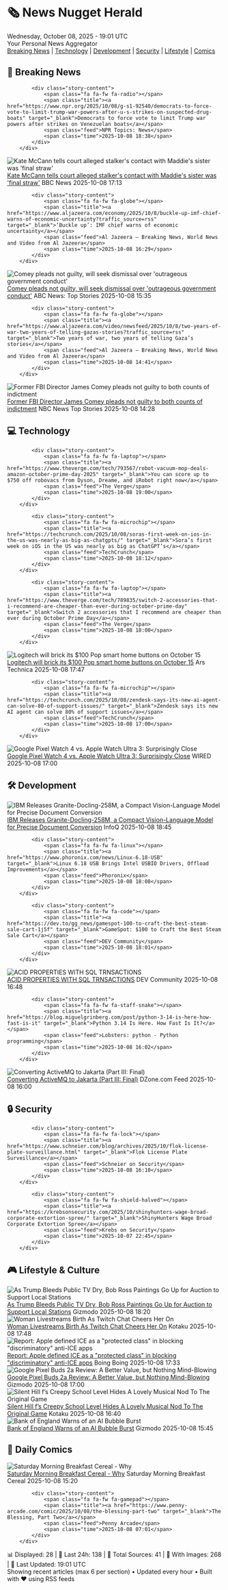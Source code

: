 <!-- Processing 54 RSS feeds at 2025-10-08 19:01:24 UTC -->
<!-- Processing: XKCD -->
<!-- Processing: Saturday Morning Breakfast Cereal -->
<!-- Processing: Garfield -->
<!-- Processing: Girl Genius -->
<!-- Processing: NPR News -->
<!-- Processing: CBC News -->
<!-- Error processing https://rss.cbc.ca/lineup/topstories.xml: The read operation timed out -->
<!-- Processing: Reuters Top News -->
<!-- Processing: Associated Press Breaking -->
<!-- Processing: ABC News Breaking -->
<!-- Processing: NBC News Breaking -->
<!-- Processing: Sky News World -->
<!-- Processing: TechCrunch -->
<!-- Processing: The Verge -->
<!-- Processing: O'Reilly Radar -->
<!-- Processing: Lobsters Python -->
<!-- Processing: Hacker News -->
<!-- Processing: Phoronix Linux News -->
<!-- Processing: It's FOSS -->
<!-- Processing: OMG! Ubuntu -->
<!-- Processing: DistroWatch -->
<!-- Processing: Linux.com -->
<!-- Processing: Red Hat Blog -->
<!-- Processing: GitLab Blog -->
<!-- Processing: InfoQ -->
<!-- Processing: Martin Fowler -->
<!-- Processing: Coding Horror -->
<!-- Processing: The Pragmatic Engineer -->
<!-- Processing: Gizmodo -->
<!-- Processing: Kotaku -->
<!-- Processing: Boing Boing -->
<!-- Processing: Krebs on Security -->
<!-- Processing: Schneier on Security -->
<!-- Generated 7 new posts out of 32 feeds processed -->
<div class="newspaper-header">
    <h1 class="newspaper-title">🗞️ News Nugget Herald</h1>
    <div class="newspaper-date">Wednesday, October 08, 2025 - 19:01 UTC</div>
    <div class="newspaper-subtitle">Your Personal News Aggregator</div>
</div>

<div class="newspaper-nav">
    <a href="#breaking">Breaking News</a> |
    <a href="#tech">Technology</a> |
    <a href="#dev">Development</a> |
    <a href="#security">Security</a> |
    <a href="#lifestyle">Lifestyle</a> |
    <a href="#webcomics">Comics</a>
</div>

<div class="news-section breaking-news" id="breaking">
<h2 class="section-header">🚨 Breaking News</h2>
<div class="stories-container">
<div class="story">
            
            <div class="story-content">
                <span class="fa fa-fw fa-radio"></span>
                <span class="title"><a href="https://www.npr.org/2025/10/08/g-s1-92540/democrats-to-force-vote-to-limit-trump-war-powers-after-u-s-strikes-on-suspected-drug-boats" target="_blank">Democrats to force vote to limit Trump war powers after strikes on Venezuelan boats</a></span>
                <span class="feed">NPR Topics: News</span>
                <span class="time">2025-10-08 18:38</span>
            </div>
        </div>
<div class="story">
            <img src="https://ichef.bbci.co.uk/ace/standard/240/cpsprodpb/65f8/live/be1661d0-a467-11f0-928c-71dbb8619e94.jpg" alt="Kate McCann tells court alleged stalker&#x27;s contact with Maddie&#x27;s sister was &#x27;final straw&#x27;" class="story-image" loading="lazy" onerror="this.style.display='none'">
            <div class="story-content">
                <span class="fa fa-fw fa-flag"></span>
                <span class="title"><a href="https://www.bbc.com/news/articles/cnvr0723np8o?at_medium=RSS&at_campaign=rss" target="_blank">Kate McCann tells court alleged stalker&#x27;s contact with Maddie&#x27;s sister was &#x27;final straw&#x27;</a></span>
                <span class="feed">BBC News</span>
                <span class="time">2025-10-08 17:13</span>
            </div>
        </div>
<div class="story">
            
            <div class="story-content">
                <span class="fa fa-fw fa-globe"></span>
                <span class="title"><a href="https://www.aljazeera.com/economy/2025/10/8/buckle-up-imf-chief-warns-of-economic-uncertainty?traffic_source=rss" target="_blank">‘Buckle up’: IMF chief warns of economic uncertainty</a></span>
                <span class="feed">Al Jazeera – Breaking News, World News and Video from Al Jazeera</span>
                <span class="time">2025-10-08 16:29</span>
            </div>
        </div>
<div class="story">
            <img src="https://s.abcnews.com/images/Politics/james-comey-gty-jef-251008_1759926344671_hpMain_4x3t_384.jpg" alt="Comey pleads not guilty, will seek dismissal over &#x27;outrageous government conduct&#x27;" class="story-image" loading="lazy" onerror="this.style.display='none'">
            <div class="story-content">
                <span class="fa fa-fw fa-tv"></span>
                <span class="title"><a href="https://abcnews.go.com/Politics/former-fbi-director-james-comey-make-1st-court/story?id=126322951" target="_blank">Comey pleads not guilty, will seek dismissal over &#x27;outrageous government conduct&#x27;</a></span>
                <span class="feed">ABC News: Top Stories</span>
                <span class="time">2025-10-08 15:35</span>
            </div>
        </div>
<div class="story">
            
            <div class="story-content">
                <span class="fa fa-fw fa-globe"></span>
                <span class="title"><a href="https://www.aljazeera.com/video/newsfeed/2025/10/8/two-years-of-war-two-years-of-telling-gazas-stories?traffic_source=rss" target="_blank">Two years of war, two years of telling Gaza’s stories</a></span>
                <span class="feed">Al Jazeera – Breaking News, World News and Video from Al Jazeera</span>
                <span class="time">2025-10-08 14:41</span>
            </div>
        </div>
<div class="story">
            <img src="https://media-cldnry.s-nbcnews.com/image/upload/t_fit_1500w/mpx/2704722219/2025_10/1759933688804_now_brk_odonnell_comey_notguilty_251008_1920x1080-z6vgsy.jpg" alt="Former FBI Director James Comey pleads not guilty to both counts of indictment" class="story-image" loading="lazy" onerror="this.style.display='none'">
            <div class="story-content">
                <span class="fa fa-fw fa-broadcast-tower"></span>
                <span class="title"><a href="https://www.nbcnews.com/now/video/former-fbi-director-james-comey-pleads-not-guilty-to-both-counts-of-indictment-249355845676" target="_blank">Former FBI Director James Comey pleads not guilty to both counts of indictment</a></span>
                <span class="feed">NBC News Top Stories</span>
                <span class="time">2025-10-08 14:28</span>
            </div>
        </div>
</div>
</div>
<div class="news-section tech-news" id="tech">
<h2 class="section-header">💻 Technology</h2>
<div class="stories-container">
<div class="story">
            
            <div class="story-content">
                <span class="fa fa-fw fa-laptop"></span>
                <span class="title"><a href="https://www.theverge.com/tech/793567/robot-vacuum-mop-deals-amazon-october-prime-day-2025" target="_blank">You can score up to $750 off robovacs from Dyson, Dreame, and iRobot right now</a></span>
                <span class="feed">The Verge</span>
                <span class="time">2025-10-08 19:00</span>
            </div>
        </div>
<div class="story">
            
            <div class="story-content">
                <span class="fa fa-fw fa-microchip"></span>
                <span class="title"><a href="https://techcrunch.com/2025/10/08/soras-first-week-on-ios-in-the-us-was-nearly-as-big-as-chatgpts/" target="_blank">Sora’s first week on iOS in the US was nearly as big as ChatGPT’s</a></span>
                <span class="feed">TechCrunch</span>
                <span class="time">2025-10-08 18:12</span>
            </div>
        </div>
<div class="story">
            
            <div class="story-content">
                <span class="fa fa-fw fa-laptop"></span>
                <span class="title"><a href="https://www.theverge.com/tech/789835/switch-2-accessories-that-i-recommend-are-cheaper-than-ever-during-october-prime-day" target="_blank">Switch 2 accessories that I recommend are cheaper than ever during October Prime Day</a></span>
                <span class="feed">The Verge</span>
                <span class="time">2025-10-08 18:00</span>
            </div>
        </div>
<div class="story">
            <img src="https://cdn.arstechnica.net/wp-content/uploads/2025/10/JPG_300_dpi_RGB-Pop_Family-500x500-1759943721.jpg" alt="Logitech will brick its $100 Pop smart home buttons on October 15" class="story-image" loading="lazy" onerror="this.style.display='none'">
            <div class="story-content">
                <span class="fa fa-fw fa-cog"></span>
                <span class="title"><a href="https://arstechnica.com/gadgets/2025/10/logitech-will-brick-its-100-pop-smart-home-buttons-on-october-15/" target="_blank">Logitech will brick its $100 Pop smart home buttons on October 15</a></span>
                <span class="feed">Ars Technica</span>
                <span class="time">2025-10-08 17:47</span>
            </div>
        </div>
<div class="story">
            
            <div class="story-content">
                <span class="fa fa-fw fa-microchip"></span>
                <span class="title"><a href="https://techcrunch.com/2025/10/08/zendesk-says-its-new-ai-agent-can-solve-80-of-support-issues/" target="_blank">Zendesk says its new AI agent can solve 80% of support issues</a></span>
                <span class="feed">TechCrunch</span>
                <span class="time">2025-10-08 17:00</span>
            </div>
        </div>
<div class="story">
            <img src="https://media.wired.com/photos/68e55b700e6832e717177360/master/pass/Google%20Made%20an%20Everyday%20Adventure%20Watch%20for%20Under%20$500.png" alt="Google Pixel Watch 4 vs. Apple Watch Ultra 3: Surprisingly Close" class="story-image" loading="lazy" onerror="this.style.display='none'">
            <div class="story-content">
                <span class="fa fa-fw fa-bolt"></span>
                <span class="title"><a href="https://www.wired.com/story/google-pixel-watch-4-vs-apple-watch-ultra-3/" target="_blank">Google Pixel Watch 4 vs. Apple Watch Ultra 3: Surprisingly Close</a></span>
                <span class="feed">WIRED</span>
                <span class="time">2025-10-08 17:00</span>
            </div>
        </div>
</div>
</div>
<div class="news-section dev-news" id="dev">
<h2 class="section-header">🛠️ Development</h2>
<div class="stories-container">
<div class="story">
            <img src="https://res.infoq.com/news/2025/10/granite-docling-ibm/en/headerimage/generatedHeaderImage-1759947833577.jpg" alt="IBM Releases Granite-Docling-258M, a Compact Vision-Language Model for Precise Document Conversion" class="story-image" loading="lazy" onerror="this.style.display='none'">
            <div class="story-content">
                <span class="fa fa-fw fa-info-circle"></span>
                <span class="title"><a href="https://www.infoq.com/news/2025/10/granite-docling-ibm/?utm_campaign=infoq_content&utm_source=infoq&utm_medium=feed&utm_term=global" target="_blank">IBM Releases Granite-Docling-258M, a Compact Vision-Language Model for Precise Document Conversion</a></span>
                <span class="feed">InfoQ</span>
                <span class="time">2025-10-08 18:45</span>
            </div>
        </div>
<div class="story">
            
            <div class="story-content">
                <span class="fa fa-fw fa-linux"></span>
                <span class="title"><a href="https://www.phoronix.com/news/Linux-6.18-USB" target="_blank">Linux 6.18 USB Brings Intel USBIO Drivers, Offload Improvements</a></span>
                <span class="feed">Phoronix</span>
                <span class="time">2025-10-08 18:08</span>
            </div>
        </div>
<div class="story">
            
            <div class="story-content">
                <span class="fa fa-fw fa-code"></span>
                <span class="title"><a href="https://dev.to/gg_news/gamespot-100-to-craft-the-best-steam-sale-cart-1j5f" target="_blank">GameSpot: $100 to Craft the Best Steam Sale Cart</a></span>
                <span class="feed">DEV Community</span>
                <span class="time">2025-10-08 18:01</span>
            </div>
        </div>
<div class="story">
            <img src="https://media2.dev.to/dynamic/image/width=800%2Cheight=%2Cfit=scale-down%2Cgravity=auto%2Cformat=auto/https%3A%2F%2Fdev-to-uploads.s3.amazonaws.com%2Fuploads%2Farticles%2Fn3tkw30gq1iekribzsg0.png" alt="ACID PROPERTIES WITH SQL TRNSACTIONS" class="story-image" loading="lazy" onerror="this.style.display='none'">
            <div class="story-content">
                <span class="fa fa-fw fa-code"></span>
                <span class="title"><a href="https://dev.to/lohita_blue_d6409977eec4c/acid-properties-with-sql-trnsactions-4ji8" target="_blank">ACID PROPERTIES WITH SQL TRNSACTIONS</a></span>
                <span class="feed">DEV Community</span>
                <span class="time">2025-10-08 16:48</span>
            </div>
        </div>
<div class="story">
            
            <div class="story-content">
                <span class="fa fa-fw fa-staff-snake"></span>
                <span class="title"><a href="https://blog.miguelgrinberg.com/post/python-3-14-is-here-how-fast-is-it" target="_blank">Python 3.14 Is Here. How Fast Is It?</a></span>
                <span class="feed">Lobsters: python - Python programming</span>
                <span class="time">2025-10-08 16:02</span>
            </div>
        </div>
<div class="story">
            <img src="https://dz2cdn1.dzone.com/thumbnail?fid=18687376&w=600" alt="Converting ActiveMQ to Jakarta (Part III: Final)" class="story-image" loading="lazy" onerror="this.style.display='none'">
            <div class="story-content">
                <span class="fa fa-fw fa-newspaper"></span>
                <span class="title"><a href="https://dzone.com/articles/converting-activemq-to-jakarta-part-iii" target="_blank">Converting ActiveMQ to Jakarta (Part III: Final)</a></span>
                <span class="feed">DZone.com Feed</span>
                <span class="time">2025-10-08 16:00</span>
            </div>
        </div>
</div>
</div>
<div class="news-section security-news" id="security">
<h2 class="section-header">🔒 Security</h2>
<div class="stories-container">
<div class="story">
            
            <div class="story-content">
                <span class="fa fa-fw fa-lock"></span>
                <span class="title"><a href="https://www.schneier.com/blog/archives/2025/10/flok-license-plate-surveillance.html" target="_blank">Flok License Plate Surveillance</a></span>
                <span class="feed">Schneier on Security</span>
                <span class="time">2025-10-08 16:10</span>
            </div>
        </div>
<div class="story">
            
            <div class="story-content">
                <span class="fa fa-fw fa-shield-halved"></span>
                <span class="title"><a href="https://krebsonsecurity.com/2025/10/shinyhunters-wage-broad-corporate-extortion-spree/" target="_blank">ShinyHunters Wage Broad Corporate Extortion Spree</a></span>
                <span class="feed">Krebs on Security</span>
                <span class="time">2025-10-07 22:45</span>
            </div>
        </div>
</div>
</div>
<div class="news-section lifestyle-news" id="lifestyle">
<h2 class="section-header">🎮 Lifestyle & Culture</h2>
<div class="stories-container">
<div class="story">
            <img src="https://gizmodo.com/app/uploads/2025/10/Bob-Ross-1280x860.jpg" alt="As Trump Bleeds Public TV Dry, Bob Ross Paintings Go Up for Auction to Support Local Stations" class="story-image" loading="lazy" onerror="this.style.display='none'">
            <div class="story-content">
                <span class="fa fa-fw fa-computer"></span>
                <span class="title"><a href="https://gizmodo.com/as-trump-bleeds-public-tv-dry-bob-ross-paintings-go-up-for-auction-to-support-local-stations-2000669729" target="_blank">As Trump Bleeds Public TV Dry, Bob Ross Paintings Go Up for Auction to Support Local Stations</a></span>
                <span class="feed">Gizmodo</span>
                <span class="time">2025-10-08 18:20</span>
            </div>
        </div>
<div class="story">
            <img src="https://kotaku.com/app/uploads/2025/10/Birth-3.jpg" alt="Woman Livestreams Birth As Twitch Chat Cheers Her On" class="story-image" loading="lazy" onerror="this.style.display='none'">
            <div class="story-content">
                <span class="fa fa-fw fa-gamepad"></span>
                <span class="title"><a href="https://kotaku.com/fandy-livestream-birth-twitch-ceo-husband-adamax-2000633290" target="_blank">Woman Livestreams Birth As Twitch Chat Cheers Her On</a></span>
                <span class="feed">Kotaku</span>
                <span class="time">2025-10-08 17:48</span>
            </div>
        </div>
<div class="story">
            <img src="https://i0.wp.com/boingboing.net/wp-content/uploads/2025/10/907d83d7-4d46-48b1-8de9-091895da20fe_1266x992.webp?fit=1266%2C992&amp;quality=55&amp;ssl=1" alt="Report: Apple defined ICE as a &quot;protected class&quot; in blocking &quot;discriminatory&quot; anti-ICE apps" class="story-image" loading="lazy" onerror="this.style.display='none'">
            <div class="story-content">
                <span class="fa fa-fw fa-arrow-right"></span>
                <span class="title"><a href="https://boingboing.net/2025/10/08/report-apple-defined-ice-as-a-protected-class-in-blocking-discriminatory-anti-ice-apps.html" target="_blank">Report: Apple defined ICE as a &quot;protected class&quot; in blocking &quot;discriminatory&quot; anti-ICE apps</a></span>
                <span class="feed">Boing Boing</span>
                <span class="time">2025-10-08 17:33</span>
            </div>
        </div>
<div class="story">
            <img src="https://gizmodo.com/app/uploads/2025/10/google-pixel-buds-2a-review-09-1280x853.jpg" alt="Google Pixel Buds 2a Review: A Better Value, but Nothing Mind-Blowing" class="story-image" loading="lazy" onerror="this.style.display='none'">
            <div class="story-content">
                <span class="fa fa-fw fa-computer"></span>
                <span class="title"><a href="https://gizmodo.com/google-pixel-buds-2a-review-a-better-value-but-nothing-mind-blowing-2000668911" target="_blank">Google Pixel Buds 2a Review: A Better Value, but Nothing Mind-Blowing</a></span>
                <span class="feed">Gizmodo</span>
                <span class="time">2025-10-08 17:00</span>
            </div>
        </div>
<div class="story">
            <img src="https://kotaku.com/app/uploads/2025/10/hinako-main-1280x720.jpg" alt="Silent Hill f’s Creepy School Level Hides A Lovely Musical Nod To The Original Game" class="story-image" loading="lazy" onerror="this.style.display='none'">
            <div class="story-content">
                <span class="fa fa-fw fa-gamepad"></span>
                <span class="title"><a href="https://kotaku.com/silent-hill-fs-creepy-school-level-hides-a-lovely-musical-nod-to-the-original-game-2000633282" target="_blank">Silent Hill f’s Creepy School Level Hides A Lovely Musical Nod To The Original Game</a></span>
                <span class="feed">Kotaku</span>
                <span class="time">2025-10-08 16:40</span>
            </div>
        </div>
<div class="story">
            <img src="https://gizmodo.com/app/uploads/2025/10/shutterstock_2556450023-1280x871.jpg" alt="Bank of England Warns of an AI Bubble Burst" class="story-image" loading="lazy" onerror="this.style.display='none'">
            <div class="story-content">
                <span class="fa fa-fw fa-computer"></span>
                <span class="title"><a href="https://gizmodo.com/bank-of-england-warns-of-an-ai-bubble-burst-2000669588" target="_blank">Bank of England Warns of an AI Bubble Burst</a></span>
                <span class="feed">Gizmodo</span>
                <span class="time">2025-10-08 15:45</span>
            </div>
        </div>
</div>
</div>
<div class="news-section webcomics-section" id="webcomics">
<h2 class="section-header">🎨 Daily Comics</h2>
<div class="stories-container">
<div class="story">
            <img src="https://www.smbc-comics.com/comics/1759809233-20251008.png" alt="Saturday Morning Breakfast Cereal - Why" class="story-image" loading="lazy" onerror="this.style.display='none'">
            <div class="story-content">
                <span class="fa fa-fw fa-smile"></span>
                <span class="title"><a href="https://www.smbc-comics.com/comic/why-8" target="_blank">Saturday Morning Breakfast Cereal - Why</a></span>
                <span class="feed">Saturday Morning Breakfast Cereal</span>
                <span class="time">2025-10-08 15:20</span>
            </div>
        </div>
<div class="story">
            
            <div class="story-content">
                <span class="fa fa-fw fa-gamepad"></span>
                <span class="title"><a href="https://www.penny-arcade.com/comic/2025/10/08/the-blessing-part-two" target="_blank">The Blessing, Part Two</a></span>
                <span class="feed">Penny Arcade</span>
                <span class="time">2025-10-08 07:01</span>
            </div>
        </div>
</div>
</div>

<div class="newspaper-footer">
    <div class="stats">
        📊 Displayed: 28 | 📅 Last 24h: 138 | 📡 Total Sources: 41 | 📸 With Images: 268 |
        🔄 Last Updated: 19:01 UTC
    </div>
    <div class="footer-note">
        Showing recent articles (max 6 per section) • Updated every hour • Built with ❤️ using RSS feeds
    </div>
</div>
